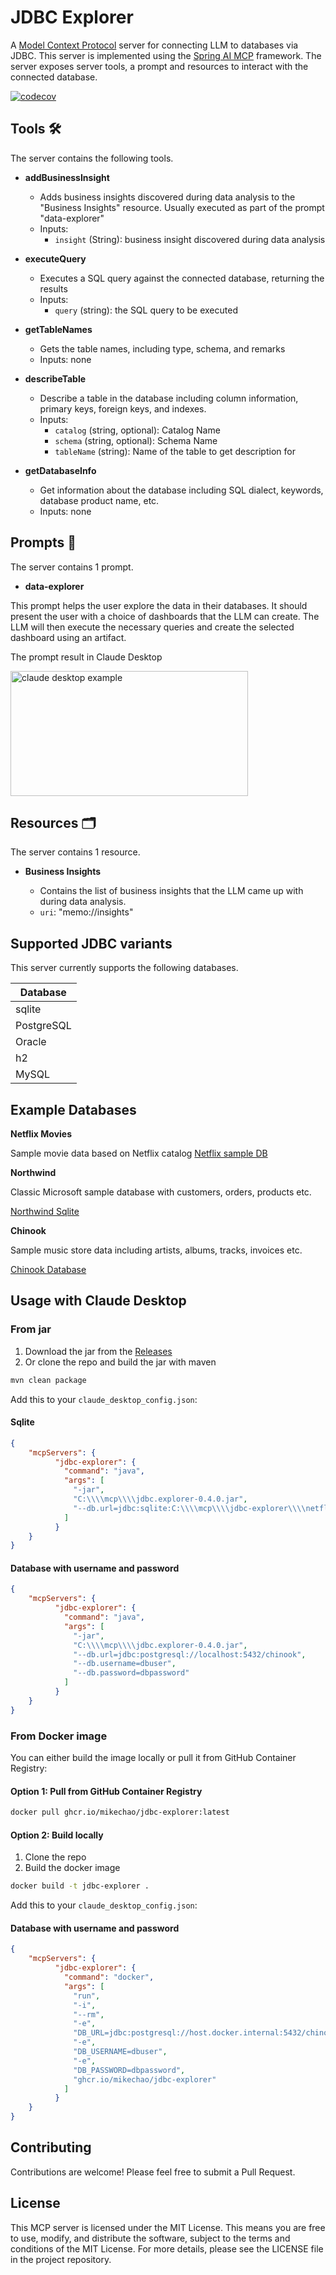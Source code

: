 # JDBC Explorer

A [Model Context Protocol](https://modelcontextprotocol.io/introduction) server for connecting LLM to databases via JDBC. This server is implemented using the [Spring AI MCP](https://docs.spring.io/spring-ai/reference/api/mcp/mcp-overview.html) framework. The server exposes server tools, a prompt and resources to interact with the connected database.

[![codecov](https://codecov.io/github/mikechao/jdbc-explorer/graph/badge.svg?token=326RPXDFJP)](https://codecov.io/github/mikechao/jdbc-explorer)

## Tools 🛠

The server contains the following tools.

- **addBusinessInsight** 

    - Adds business insights discovered during data analysis to the "Business Insights" resource. Usually executed as part of the prompt "data-explorer"
    - Inputs:
        - `insight` (String): business insight discovered during data analysis 

- **executeQuery**

    - Executes a SQL query against the connected database, returning the results
    - Inputs:
        - `query` (string): the SQL query to be executed

- **getTableNames**

    - Gets the table names, including type, schema, and remarks
    - Inputs: none

- **describeTable**
    
    - Describe a table in the database including column information, primary keys, foreign keys, and indexes.
    - Inputs:
        - `catalog` (string, optional): Catalog Name
        - `schema` (string, optional): Schema Name
        - `tableName` (string): Name of the table to get description for

- **getDatabaseInfo**

    - Get information about the database including SQL dialect, keywords, database product name, etc.
    - Inputs: none

## Prompts 📄

The server contains 1 prompt.

- **data-explorer**

This prompt helps the user explore the data in their databases. It should present the user with a choice of dashboards that the LLM can create. The LLM will then execute the necessary queries and create the selected dashboard using an artifact.

The prompt result in Claude Desktop

<a href="https://mikechao.github.io/images/jdbc-explorer-prompt.webp" target="_blank" rel="noopener noreferrer">
<img width="380" height="200" src="https://mikechao.github.io/images/jdbc-explorer-prompt.webp" alt="claude desktop example" />
</a>

## Resources 🗂️

The server contains 1 resource.

- **Business Insights**

    - Contains the list of business insights that the LLM came up with during data analysis.
    - `uri`: "memo://insights"

## Supported JDBC variants

This server currently supports the following databases.

| Database |
|----------|
|sqlite|
|PostgreSQL|
|Oracle|
|h2|
|MySQL|

## Example Databases

**Netflix Movies**

Sample movie data based on Netflix catalog
[Netflix sample DB](https://github.com/lerocha/netflixdb)

**Northwind**

Classic Microsoft sample database with customers, orders, products etc.

[Northwind Sqlite](https://github.com/jpwhite3/northwind-SQLite3)

**Chinook**

Sample music store data including artists, albums, tracks, invoices etc.

[Chinook Database](https://github.com/lerocha/chinook-database)

## Usage with Claude Desktop

### From jar

1. Download the jar from the [Releases](https://github.com/mikechao/jdbc-explorer/releases)
2. Or clone the repo and build the jar with maven
```bash
mvn clean package
```

Add this to your `claude_desktop_config.json`:

#### Sqlite
```json
{
    "mcpServers": {
		  "jdbc-explorer": {
			"command": "java",
			"args": [
			  "-jar",
			  "C:\\\\mcp\\\\jdbc.explorer-0.4.0.jar",
			  "--db.url=jdbc:sqlite:C:\\\\mcp\\\\jdbc-explorer\\\\netflixdb.sqlite"
			]
		  }
	}
}
```

#### Database with username and password
```json
{
    "mcpServers": {
		  "jdbc-explorer": {
			"command": "java",
			"args": [
			  "-jar",
			  "C:\\\\mcp\\\\jdbc.explorer-0.4.0.jar",
			  "--db.url=jdbc:postgresql://localhost:5432/chinook",
			  "--db.username=dbuser",
			  "--db.password=dbpassword"
			]
		  }
	}
}
```

### From Docker image

You can either build the image locally or pull it from GitHub Container Registry:

#### Option 1: Pull from GitHub Container Registry
```bash
docker pull ghcr.io/mikechao/jdbc-explorer:latest
```

#### Option 2: Build locally

1. Clone the repo
2. Build the docker image
```bash
docker build -t jdbc-explorer .
```

Add this to your `claude_desktop_config.json`:

#### Database with username and password
```json
{
    "mcpServers": {
		  "jdbc-explorer": {
			"command": "docker",
			"args": [
			  "run",
			  "-i",
			  "--rm",
			  "-e",
			  "DB_URL=jdbc:postgresql://host.docker.internal:5432/chinook",
			  "-e",
			  "DB_USERNAME=dbuser",
			  "-e",
			  "DB_PASSWORD=dbpassword",
			  "ghcr.io/mikechao/jdbc-explorer"
			]
		  }
	}
}
```



## Contributing

Contributions are welcome! Please feel free to submit a Pull Request.

## License

This MCP server is licensed under the MIT License. This means you are free to use, modify, and distribute the software, subject to the terms and conditions of the MIT License. For more details, please see the LICENSE file in the project repository.